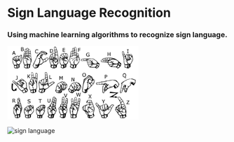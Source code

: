 # Sign Language Recognition

### Using machine learning algorithms to recognize sign language.

<div style="display:flex flexDirection:row" markdown=1>

<img src='./datasets/archive/american_sign_language.png' alt='sign language' 
width='300' />

<img src='./datasets/archive/amer_sign3.png' alt='sign language' width='300'/>

</div>
